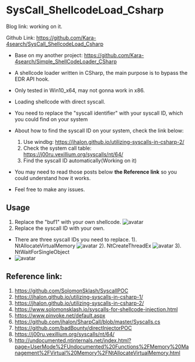 # SysCall_ShellcodeLoad_Csharp

Blog link: working on it.

Github Link: https://github.com/Kara-4search/SysCall_ShellcodeLoad_Csharp

- Base on my another project: https://github.com/Kara-4search/Simple_ShellCodeLoader_CSharp
- A shellcode loader written in CSharp, the main purpose is to bypass the EDR API hook.
- Only tested in Win10_x64, may not gonna work in x86.
- Loading shellcode with direct syscall.
- You need to replace the "syscall identifier" with your syscall ID, which you could find on your system
- About how to find the syscall ID on your system, check the link below:

   1. Use windbg: https://jhalon.github.io/utilizing-syscalls-in-csharp-2/
   2. Check the system call table: https://j00ru.vexillium.org/syscalls/nt/64/
   3. Find the syscall ID automatically(Working on it)

- You may need to read those posts below **the Reference link** so you could understand how it works.
- Feel free to make any issues.


## Usage

1. Replace the "buf1" with your own shellcode.
   ![avatar](https://raw.githubusercontent.com/Kara-4search/tempPic/main/SysCall_ShellcodeLoad_buf1.png)
2. Replace the syscall ID with your own.
- There are three syscall IDs you need to replace.
  1). NtAllocateVirtualMemory
  ![avatar](https://raw.githubusercontent.com/Kara-4search/tempPic/main/SysCall_ShellcodeLoad_CUntAVM.png)
  2). NtCreateThreadEx
  ![avatar](https://raw.githubusercontent.com/Kara-4search/tempPic/main/SysCall_ShellcodeLoad_CUntCT.png)
  3). NtWaitForSingleObject
- ![avatar](https://raw.githubusercontent.com/Kara-4search/tempPic/main/SysCall_ShellcodeLoad_CUntWFSO.png)

 
## Reference link:

1. https://github.com/SolomonSklash/SyscallPOC
2. https://jhalon.github.io/utilizing-syscalls-in-csharp-1/
3. https://jhalon.github.io/utilizing-syscalls-in-csharp-2/
4. https://www.solomonsklash.io/syscalls-for-shellcode-injection.html
5. https://www.pinvoke.net/default.aspx
6. https://github.com/jhalon/SharpCall/blob/master/Syscalls.cs
7. https://github.com/badBounty/directInjectorPOC
8. https://j00ru.vexillium.org/syscalls/nt/64/
9. http://undocumented.ntinternals.net/index.html?page=UserMode%2FUndocumented%20Functions%2FMemory%20Management%2FVirtual%20Memory%2FNtAllocateVirtualMemory.html

   